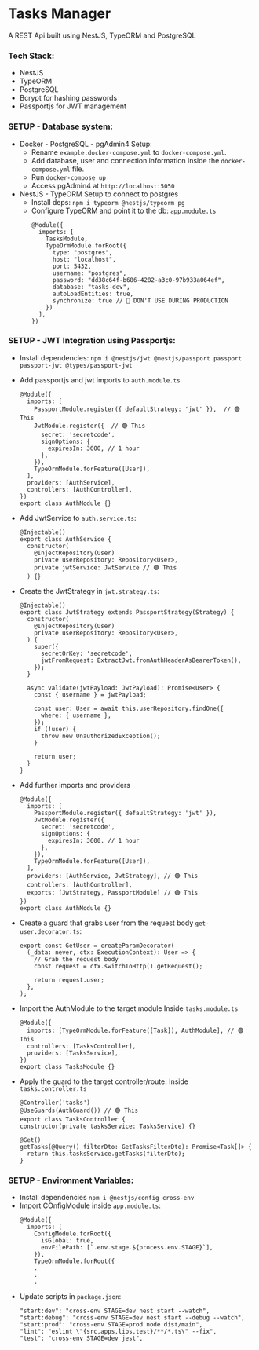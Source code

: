 # Tasks Manager

A REST Api built using NestJS, TypeORM and PostgreSQL

### Tech Stack:

- NestJS
- TypeORM
- PostgreSQL
- Bcrypt for hashing passwords
- Passportjs for JWT management

### SETUP - Database system:

- Docker - PostgreSQL - pgAdmin4 Setup:
  - Rename `example.docker-compose.yml` to `docker-compose.yml`.
  - Add database, user and connection information inside the `docker-compose.yml` file.
  - Run `docker-compose up`
  - Access pgAdmin4 at `http://localhost:5050`
- NestJS - TypeORM Setup to connect to postgres
  - Install deps: `npm i typeorm @nestjs/typeorm pg`
  - Configure TypeORM and point it to the db: `app.module.ts`
    ```
    @Module({
      imports: [
        TasksModule,
        TypeOrmModule.forRoot({
          type: "postgres",
          host: "localhost",
          port: 5432,
          username: "postgres",
          password: "dd38c64f-b686-4282-a3c0-97b933a064ef",
          database: "tasks-dev",
          autoLoadEntities: true,
          synchronize: true // 🚫 DON'T USE DURING PRODUCTION
        })
      ],
    })
    ```

### SETUP - JWT Integration using Passportjs:

- Install dependencies: `npm i @nestjs/jwt @nestjs/passport passport passport-jwt @types/passport-jwt`
- Add passportjs and jwt imports to `auth.module.ts`
  ```
  @Module({
    imports: [
      PassportModule.register({ defaultStrategy: 'jwt' }),  // 🟢 This
      JwtModule.register({  // 🟢 This
        secret: 'secretcode',
        signOptions: {
          expiresIn: 3600, // 1 hour
        },
      }),
      TypeOrmModule.forFeature([User]),
    ],
    providers: [AuthService],
    controllers: [AuthController],
  })
  export class AuthModule {}
  ```
- Add JwtService to `auth.service.ts`:
  ```
  @Injectable()
  export class AuthService {
    constructor(
      @InjectRepository(User)
      private userRepository: Repository<User>,
      private jwtService: JwtService // 🟢 This
    ) {}
  ```
- Create the JwtStrategy in `jwt.strategy.ts`:

  ```
  @Injectable()
  export class JwtStrategy extends PassportStrategy(Strategy) {
    constructor(
      @InjectRepository(User)
      private userRepository: Repository<User>,
    ) {
      super({
        secretOrKey: 'secretcode',
        jwtFromRequest: ExtractJwt.fromAuthHeaderAsBearerToken(),
      });
    }

    async validate(jwtPayload: JwtPayload): Promise<User> {
      const { username } = jwtPayload;

      const user: User = await this.userRepository.findOne({
        where: { username },
      });
      if (!user) {
        throw new UnauthorizedException();
      }

      return user;
    }
  }
  ```

- Add further imports and providers
  ```
  @Module({
    imports: [
      PassportModule.register({ defaultStrategy: 'jwt' }),
      JwtModule.register({
        secret: 'secretcode',
        signOptions: {
          expiresIn: 3600, // 1 hour
        },
      }),
      TypeOrmModule.forFeature([User]),
    ],
    providers: [AuthService, JwtStrategy], // 🟢 This
    controllers: [AuthController],
    exports: [JwtStrategy, PassportModule] // 🟢 This
  })
  export class AuthModule {}
  ```
- Create a guard that grabs user from the request body `get-user.decorator.ts`:

  ```
  export const GetUser = createParamDecorator(
    (_data: never, ctx: ExecutionContext): User => {
      // Grab the request body
      const request = ctx.switchToHttp().getRequest();

      return request.user;
    },
  );
  ```

- Import the AuthModule to the target module
  Inside `tasks.module.ts`
  ```
  @Module({
    imports: [TypeOrmModule.forFeature([Task]), AuthModule], // 🟢 This
    controllers: [TasksController],
    providers: [TasksService],
  })
  export class TasksModule {}
  ```
- Apply the guard to the target controller/route:
  Inside `tasks.controller.ts`

  ```
  @Controller('tasks')
  @UseGuards(AuthGuard()) // 🟢 This
  export class TasksController {
  constructor(private tasksService: TasksService) {}

  @Get()
  getTasks(@Query() filterDto: GetTasksFilterDto): Promise<Task[]> {
    return this.tasksService.getTasks(filterDto);
  }
  ```

### SETUP - Environment Variables:

- Install dependencies `npm i @nestjs/config cross-env`
- Import COnfigModule inside `app.module.ts`:
  ```
  @Module({
    imports: [
      ConfigModule.forRoot({
        isGlobal: true,
        envFilePath: [`.env.stage.${process.env.STAGE}`],
      }),
      TypeOrmModule.forRoot({
      .
      .
      .
  ```
- Update scripts in `package.json`:
  ```
  "start:dev": "cross-env STAGE=dev nest start --watch",
  "start:debug": "cross-env STAGE=dev nest start --debug --watch",
  "start:prod": "cross-env STAGE=prod node dist/main",
  "lint": "eslint \"{src,apps,libs,test}/**/*.ts\" --fix",
  "test": "cross-env STAGE=dev jest",
  ```
